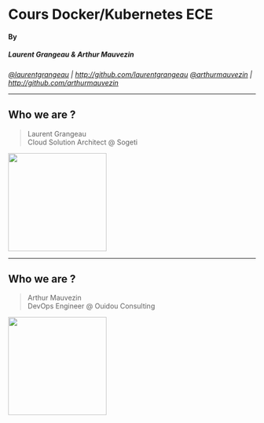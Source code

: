 # Cours Docker/Kubernetes ECE
#### By
##### Laurent Grangeau & Arthur Mauvezin

<i><a target="_new" href="http://twitter.com/laurentgrangeau">@laurentgrangeau</a> | <a target="_new" href="http://github.com/laurentgrangeau">http://github.com/laurentgrangeau</a></i>
<i><a target="_new" href="http://twitter.com/arthurmauvezin">@arthurmauvezin</a> | <a target="_new" href="http://github.com/arthurmauvezin">http://github.com/arthurmauvezin</a></i>

---

## Who we are ?

> Laurent Grangeau<br />
> Cloud Solution Architect @ Sogeti

<img src="https://pbs.twimg.com/profile_images/1007639151812988929/ln3iUxxF_400x400.jpg" width="200px" />

---

## Who we are ?

> Arthur Mauvezin<br />
> DevOps Engineer @ Ouidou Consulting

<img src="https://avatars3.githubusercontent.com/u/10439516?s=460&v=4" width="200px" />
